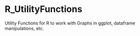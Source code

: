 # R_UtilityFunctions
Utility Functions for R to work with Graphs in ggplot, dataframe manipulations, etc.
